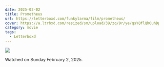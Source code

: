 ```yaml
---
date: 2025-02-02
title: Prometheus
url: https://letterboxd.com/funkylarma/film/prometheus/
cover: https://a.ltrbxd.com/resized/sm/upload/39/zq/9r/ye/qsYQflQhOuhDpQ0W2aOcwqgDAeI-0-600-0-900-crop.jpg?v=8bfe4f51c3
category: movie
tags:
  - Letterboxd
---
```


![](https://a.ltrbxd.com/resized/sm/upload/39/zq/9r/ye/qsYQflQhOuhDpQ0W2aOcwqgDAeI-0-600-0-900-crop.jpg?v=8bfe4f51c3)

Watched on Sunday February 2, 2025.
